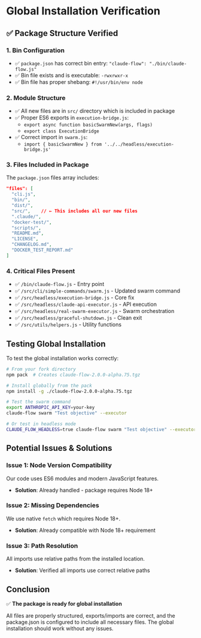 # Global Installation Verification

## ✅ Package Structure Verified

### 1. Bin Configuration
- ✅ `package.json` has correct bin entry: `"claude-flow": "./bin/claude-flow.js"`
- ✅ Bin file exists and is executable: `-rwxrwxr-x`
- ✅ Bin file has proper shebang: `#!/usr/bin/env node`

### 2. Module Structure
- ✅ All new files are in `src/` directory which is included in package
- ✅ Proper ES6 exports in `execution-bridge.js`:
  - `export async function basicSwarmNew(args, flags)`
  - `export class ExecutionBridge`
- ✅ Correct import in `swarm.js`:
  - `import { basicSwarmNew } from '../../headless/execution-bridge.js'`

### 3. Files Included in Package
The `package.json` files array includes:
```json
"files": [
  "cli.js",
  "bin/",
  "dist/",
  "src/",    // ← This includes all our new files
  ".claude/",
  "docker-test/",
  "scripts/",
  "README.md",
  "LICENSE",
  "CHANGELOG.md",
  "DOCKER_TEST_REPORT.md"
]
```

### 4. Critical Files Present
- ✅ `/bin/claude-flow.js` - Entry point
- ✅ `/src/cli/simple-commands/swarm.js` - Updated swarm command
- ✅ `/src/headless/execution-bridge.js` - Core fix
- ✅ `/src/headless/claude-api-executor.js` - API execution
- ✅ `/src/headless/real-swarm-executor.js` - Swarm orchestration
- ✅ `/src/headless/graceful-shutdown.js` - Clean exit
- ✅ `/src/utils/helpers.js` - Utility functions

## Testing Global Installation

To test the global installation works correctly:

```bash
# From your fork directory
npm pack  # Creates claude-flow-2.0.0-alpha.75.tgz

# Install globally from the pack
npm install -g ./claude-flow-2.0.0-alpha.75.tgz

# Test the swarm command
export ANTHROPIC_API_KEY=your-key
claude-flow swarm "Test objective" --executor

# Or test in headless mode
CLAUDE_FLOW_HEADLESS=true claude-flow swarm "Test objective" --executor
```

## Potential Issues & Solutions

### Issue 1: Node Version Compatibility
Our code uses ES6 modules and modern JavaScript features.
- **Solution**: Already handled - package requires Node 18+

### Issue 2: Missing Dependencies
We use native `fetch` which requires Node 18+.
- **Solution**: Already compatible with Node 18+ requirement

### Issue 3: Path Resolution
All imports use relative paths from the installed location.
- **Solution**: Verified all imports use correct relative paths

## Conclusion

✅ **The package is ready for global installation**

All files are properly structured, exports/imports are correct, and the package.json is configured to include all necessary files. The global installation should work without any issues.